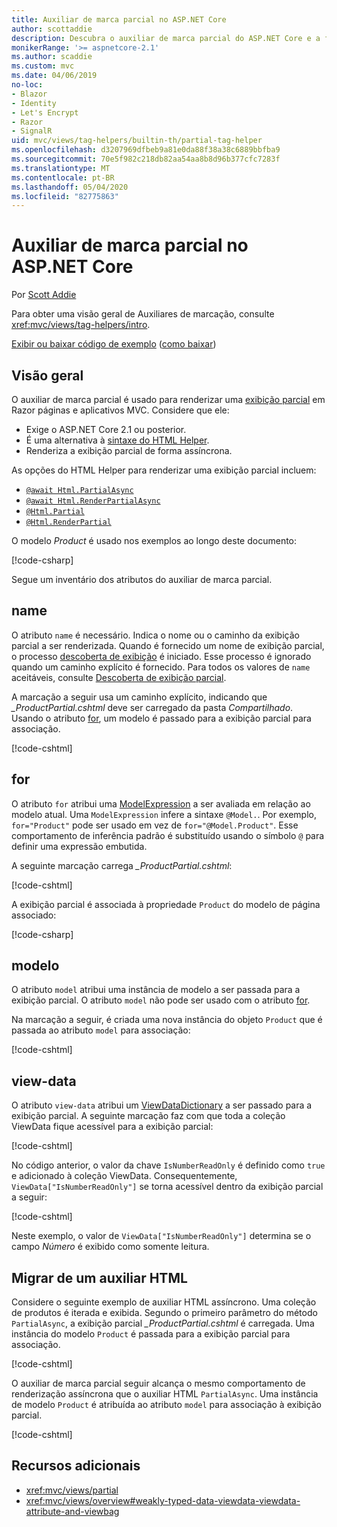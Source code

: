 ```yaml
---
title: Auxiliar de marca parcial no ASP.NET Core
author: scottaddie
description: Descubra o auxiliar de marca parcial do ASP.NET Core e a função de cada um de seus atributos na renderização de uma exibição parcial.
monikerRange: '>= aspnetcore-2.1'
ms.author: scaddie
ms.custom: mvc
ms.date: 04/06/2019
no-loc:
- Blazor
- Identity
- Let's Encrypt
- Razor
- SignalR
uid: mvc/views/tag-helpers/builtin-th/partial-tag-helper
ms.openlocfilehash: d3207969dfbeb9a81e0da88f38a38c6889bbfba9
ms.sourcegitcommit: 70e5f982c218db82aa54aa8b8d96b377cfc7283f
ms.translationtype: MT
ms.contentlocale: pt-BR
ms.lasthandoff: 05/04/2020
ms.locfileid: "82775863"
---
```

# <a name="partial-tag-helper-in-aspnet-core"></a>Auxiliar de marca parcial no ASP.NET Core

Por [Scott Addie](https://github.com/scottaddie)

Para obter uma visão geral de Auxiliares de marcação, consulte <xref:mvc/views/tag-helpers/intro>.

[Exibir ou baixar código de exemplo](https://github.com/dotnet/AspNetCore.Docs/tree/master/aspnetcore/mvc/views/tag-helpers/built-in/samples) ([como baixar](xref:index#how-to-download-a-sample))

## <a name="overview"></a>Visão geral

O auxiliar de marca parcial é usado para renderizar uma [exibição parcial](xref:mvc/views/partial) em Razor páginas e aplicativos MVC. Considere que ele:

* Exige o ASP.NET Core 2.1 ou posterior.
* É uma alternativa à [sintaxe do HTML Helper](xref:mvc/views/partial#reference-a-partial-view).
* Renderiza a exibição parcial de forma assíncrona.

As opções do HTML Helper para renderizar uma exibição parcial incluem:

* [`@await Html.PartialAsync`](/dotnet/api/microsoft.aspnetcore.mvc.rendering.htmlhelperpartialextensions.partialasync)
* [`@await Html.RenderPartialAsync`](/dotnet/api/microsoft.aspnetcore.mvc.rendering.htmlhelperpartialextensions.renderpartialasync)
* [`@Html.Partial`](/dotnet/api/microsoft.aspnetcore.mvc.rendering.htmlhelperpartialextensions.partial)
* [`@Html.RenderPartial`](/dotnet/api/microsoft.aspnetcore.mvc.rendering.htmlhelperpartialextensions.renderpartial)

O modelo *Product* é usado nos exemplos ao longo deste documento:

[!code-csharp[](samples/TagHelpersBuiltIn/Models/Product.cs)]

Segue um inventário dos atributos do auxiliar de marca parcial.

## <a name="name"></a>name

O atributo `name` é necessário. Indica o nome ou o caminho da exibição parcial a ser renderizada. Quando é fornecido um nome de exibição parcial, o processo [descoberta de exibição](xref:mvc/views/overview#view-discovery) é iniciado. Esse processo é ignorado quando um caminho explícito é fornecido. Para todos os valores de `name` aceitáveis, consulte [Descoberta de exibição parcial](xref:mvc/views/partial#partial-view-discovery).

A marcação a seguir usa um caminho explícito, indicando que *_ProductPartial.cshtml* deve ser carregado da pasta *Compartilhado*. Usando o atributo [for](#for), um modelo é passado para a exibição parcial para associação.

[!code-cshtml[](samples/TagHelpersBuiltIn/Pages/Product.cshtml?name=snippet_Name)]

## <a name="for"></a>for

O atributo `for` atribui uma [ModelExpression](/dotnet/api/microsoft.aspnetcore.mvc.viewfeatures.modelexpression) a ser avaliada em relação ao modelo atual. Uma `ModelExpression` infere a sintaxe `@Model.`. Por exemplo, `for="Product"` pode ser usado em vez de `for="@Model.Product"`. Esse comportamento de inferência padrão é substituído usando o símbolo `@` para definir uma expressão embutida.

A seguinte marcação carrega *_ProductPartial.cshtml*:

[!code-cshtml[](samples/TagHelpersBuiltIn/Pages/Product.cshtml?name=snippet_For)]

A exibição parcial é associada à propriedade `Product` do modelo de página associado:

[!code-csharp[](samples/TagHelpersBuiltIn/Pages/Product.cshtml.cs?highlight=8)]

## <a name="model"></a>modelo

O atributo `model` atribui uma instância de modelo a ser passada para a exibição parcial. O atributo `model` não pode ser usado com o atributo [for](#for).

Na marcação a seguir, é criada uma nova instância do objeto `Product` que é passada ao atributo `model` para associação:

[!code-cshtml[](samples/TagHelpersBuiltIn/Pages/Product.cshtml?name=snippet_Model)]

## <a name="view-data"></a>view-data

O atributo `view-data` atribui um [ViewDataDictionary](/dotnet/api/microsoft.aspnetcore.mvc.viewfeatures.viewdatadictionary) a ser passado para a exibição parcial. A seguinte marcação faz com que toda a coleção ViewData fique acessível para a exibição parcial:

[!code-cshtml[](samples/TagHelpersBuiltIn/Pages/Product.cshtml?name=snippet_ViewData&highlight=5-)]

No código anterior, o valor da chave `IsNumberReadOnly` é definido como `true` e adicionado à coleção ViewData. Consequentemente, `ViewData["IsNumberReadOnly"]` se torna acessível dentro da exibição parcial a seguir:

[!code-cshtml[](samples/TagHelpersBuiltIn/Pages/Shared/_ProductViewDataPartial.cshtml?highlight=5)]

Neste exemplo, o valor de `ViewData["IsNumberReadOnly"]` determina se o campo *Número* é exibido como somente leitura.

## <a name="migrate-from-an-html-helper"></a>Migrar de um auxiliar HTML

Considere o seguinte exemplo de auxiliar HTML assíncrono. Uma coleção de produtos é iterada e exibida. Segundo o primeiro parâmetro do método `PartialAsync`, a exibição parcial *_ProductPartial.cshtml* é carregada. Uma instância do modelo `Product` é passada para a exibição parcial para associação.

[!code-cshtml[](samples/TagHelpersBuiltIn/Pages/Products.cshtml?name=snippet_HtmlHelper&highlight=3)]

O auxiliar de marca parcial seguir alcança o mesmo comportamento de renderização assíncrona que o auxiliar HTML `PartialAsync`. Uma instância de modelo `Product` é atribuída ao atributo `model` para associação à exibição parcial.

[!code-cshtml[](samples/TagHelpersBuiltIn/Pages/Products.cshtml?name=snippet_TagHelper&highlight=3)]

## <a name="additional-resources"></a>Recursos adicionais

* <xref:mvc/views/partial>
* <xref:mvc/views/overview#weakly-typed-data-viewdata-viewdata-attribute-and-viewbag>
